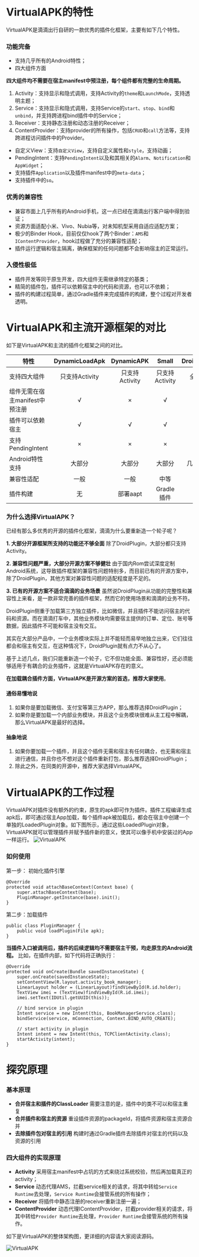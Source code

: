 # VirtualAPK的特性
VirtualAPK是滴滴出行自研的一款优秀的插件化框架，主要有如下几个特性。
### 功能完备
- 支持几乎所有的Android特性；
- 四大组件方面

**四大组件均不需要在宿主manifest中预注册，每个组件都有完整的生命周期。**

1. Activity：支持显示和隐式调用，支持Activity的```theme```和```LaunchMode```，支持透明主题；
2. Service：支持显示和隐式调用，支持Service的```start```、```stop```、```bind```和```unbind```，并支持跨进程bind插件中的Service；
3. Receiver：支持静态注册和动态注册的Receiver；
4. ContentProvider：支持provider的所有操作，包括```CRUD```和```call```方法等，支持跨进程访问插件中的Provider。
- 自定义View：支持```自定义View```，支持自定义属性和```style```，支持动画；
-  PendingIntent：支持```PendingIntent```以及和其相关的```Alarm```、```Notification```和```AppWidget```；
- 支持插件```Application```以及插件manifest中的```meta-data```；
- 支持插件中的```so```。

### 优秀的兼容性
- 兼容市面上几乎所有的Android手机，这一点已经在滴滴出行客户端中得到验证；
- 资源方面适配小米、Vivo、Nubia等，对未知机型采用自适应适配方案；
- 极少的Binder Hook，目前仅仅hook了两个Binder：```AMS```和```IContentProvider```，hook过程做了充分的兼容性适配；
- 插件运行逻辑和宿主隔离，确保框架的任何问题都不会影响宿主的正常运行。

### 入侵性极低
- 插件开发等同于原生开发，四大组件无需继承特定的基类；
- 精简的插件包，插件可以依赖宿主中的代码和资源，也可以不依赖；
- 插件的构建过程简单，通过Gradle插件来完成插件的构建，整个过程对开发者透明。

# VirtualAPK和主流开源框架的对比

如下是VirtualAPK和主流的插件化框架之间的对比。

|特性|DynamicLoadApk|DynamicAPK|Small|DroidPlugin|VirtualAPK
|-------------|:-------------:|:-----:|:-----:|:-----:|:-----:|
| 支持四大组件 | 只支持Activity | 只支持Activity |只支持Activity|全支持|全支持
| 组件无需在宿主manifest中预注册| √ |×|√|√|√
| 插件可以依赖宿主| √ | √|√|×|√
| 支持PendingIntent| × | ×|×|√|√
| Android特性支持| 大部分 | 大部分|大部分|几乎全部|几乎全部
| 兼容性适配| 一般 | 一般|中等|高|高
| 插件构建| 无 |部署aapt |Gradle插件|无|Gradle插件

### 为什么选择VirtualAPK？
已经有那么多优秀的开源的插件化框架，滴滴为什么要重新造一个轮子呢？

**1. 大部分开源框架所支持的功能还不够全面**
除了DroidPlugin，大部分都只支持Activity。

**2. 兼容性问题严重，大部分开源方案不够健壮**
由于国内Rom尝试深度定制Android系统，这导致插件框架的兼容性问题特别多，而目前已有的开源方案中，除了DroidPlugin，其他方案对兼容性问题的适配程度是不足的。

**3. 已有的开源方案不适合滴滴的业务场景**
虽然说DroidPlugin从功能的完整性和兼容性上来看，是一款非常完善的插件框架，然而它的使用场景和滴滴的业务不符。

DroidPlugin侧重于加载第三方独立插件，比如微信，并且插件不能访问宿主的代码和资源。而在滴滴打车中，其他业务模块均需要宿主提供的订单、定位、账号等数据，因此插件不可能和宿主没有交互。

其实在大部分产品中，一个业务模块实际上并不能轻而易举地独立出来，它们往往都会和宿主有交互，在这种情况下，DroidPlugin就有点力不从心了。

基于上述几点，我们只能重新造一个轮子，它不但功能全面、兼容性好，还必须能够适用于有耦合的业务插件，这就是VirtualAPK存在的意义。

**在加载耦合插件方面，VirtualAPK是开源方案的首选，推荐大家使用**。

#### 通俗易懂地说
1. 如果你是要加载微信、支付宝等第三方APP，那么推荐选择DroidPlugin；
2. 如果你是要加载一个内部业务模块，并且这个业务模块很难从主工程中解耦，那么VirtualAPK是最好的选择。

#### 抽象地说
1. 如果你要加载一个插件，并且这个插件无需和宿主有任何耦合，也无需和宿主进行通信，并且你也不想对这个插件重新打包，那么推荐选择DroidPlugin；
2. 除此之外，在同类的开源中，推荐大家选择VirtualAPK。

# VirtualAPK的工作过程
VirtualAPK对插件没有额外的约束，原生的apk即可作为插件。插件工程编译生成apk后，即可通过宿主App加载，每个插件apk被加载后，都会在宿主中创建一个单独的LoadedPlugin对象。如下图所示，通过这些LoadedPlugin对象，VirtualAPK就可以管理插件并赋予插件新的意义，使其可以像手机中安装过的App一样运行。
![VirtualAPK](http://img.my.csdn.net/uploads/201706/11/1497178485_3358.png)

### 如何使用
第一步： 初始化插件引擎

```
@Override
protected void attachBaseContext(Context base) {
    super.attachBaseContext(base);
    PluginManager.getInstance(base).init();
}
```

第二步：加载插件

```
public class PluginManager {
    public void loadPlugin(File apk);
}
```
**当插件入口被调用后，插件的后续逻辑均不需要宿主干预，均走原生的Android流程。**
比如，在插件内部，如下代码将正确执行：

```
@Override
protected void onCreate(Bundle savedInstanceState) {
    super.onCreate(savedInstanceState);
    setContentView(R.layout.activity_book_manager);
    LinearLayout holder = (LinearLayout)findViewById(R.id.holder);
    TextView imei = (TextView)findViewById(R.id.imei);
    imei.setText(IDUtil.getUUID(this));
     
    // bind service in plugin
    Intent service = new Intent(this, BookManagerService.class);
    bindService(service, mConnection, Context.BIND_AUTO_CREATE);
    
    // start activity in plugin
    Intent intent = new Intent(this, TCPClientActivity.class);
    startActivity(intent);
}
```
# 探究原理
### 基本原理
- **合并宿主和插件的ClassLoader**
需要注意的是，插件中的类不可以和宿主重复
- **合并插件和宿主的资源**
重设插件资源的packageId，将插件资源和宿主资源合并
- **去除插件包对宿主的引用**
构建时通过Gradle插件去除插件对宿主的代码以及资源的引用

### 四大组件的实现原理
- **Activity**
采用宿主manifest中占坑的方式来绕过系统校验，然后再加载真正的activity；
- **Service**
动态代理AMS，拦截service相关的请求，将其中转给```Service Runtime```去处理，```Service Runtime```会接管系统的所有操作；
- **Receiver**
将插件中静态注册的receiver重新注册一遍；
- **ContentProvider**
动态代理IContentProvider，拦截provider相关的请求，将其中转给```Provider Runtime```去处理，```Provider Runtime```会接管系统的所有操作。

如下是VirtualAPK的整体架构图，更详细的内容请大家阅读源码。

![VirtualAPK](http://img.my.csdn.net/uploads/201706/11/1497179123_9847.jpg)